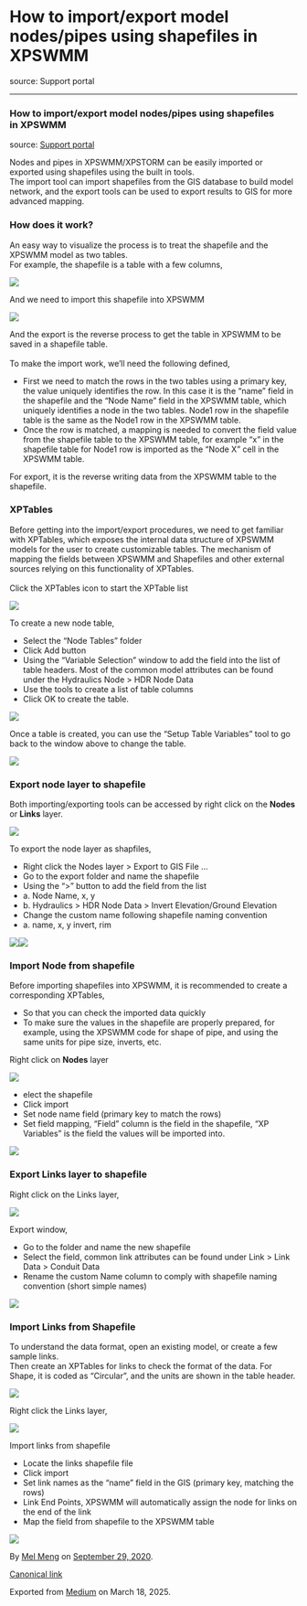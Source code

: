 # How to import/export model nodes/pipes using shapefiles in XPSWMM

source: Support portal

---

### How to import/export model nodes/pipes using shapefiles in XPSWMM

source: [Support portal](https://innovyze.force.com/support/s/article/How-to-import-export-model-nodes-pipes-using-shapefiles-in-XPSWMM)

Nodes and pipes in XPSWMM/XPSTORM can be easily imported or exported using shapefiles using the built in tools.  
The import tool can import shapefiles from the GIS database to build model network, and the export tools can be used to export results to GIS for more advanced mapping.

### How does it work?

An easy way to visualize the process is to treat the shapefile and the XPSWMM model as two tables.  
For example, the shapefile is a table with a few columns,

![](images\1_EfxmJ0J2QAgTKrF1Sw-BXA.png)

And we need to import this shapefile into XPSWMM

![](images\1_xcVoAJ5znmV8MPHeZcNHqQ.png)

And the export is the reverse process to get the table in XPSWMM to be saved in a shapefile table.  
   
To make the import work, we’ll need the following defined,

* First we need to match the rows in the two tables using a primary key, the value uniquely identifies the row. In this case it is the “name” field in the shapefile and the “Node Name” field in the XPSWMM table, which uniquely identifies a node in the two tables. Node1 row in the shapefile table is the same as the Node1 row in the XPSWMM table.
* Once the row is matched, a mapping is needed to convert the field value from the shapefile table to the XPSWMM table, for example “x” in the shapefile table for Node1 row is imported as the “Node X” cell in the XPSWMM table.

For export, it is the reverse writing data from the XPSWMM table to the shapefile.

### XPTables

Before getting into the import/export procedures, we need to get familiar with XPTables, which exposes the internal data structure of XPSWMM models for the user to create customizable tables. The mechanism of mapping the fields between XPSWMM and Shapefiles and other external sources relying on this functionality of XPTables.  
   
Click the XPTables icon to start the XPTable list

![](images\1_60jeGbZO1RUn62h8ReYRCA.png)

To create a new node table,

* Select the “Node Tables” folder
* Click Add button
* Using the “Variable Selection” window to add the field into the list of table headers. Most of the common model attributes can be found under the Hydraulics Node > HDR Node Data
* Use the tools to create a list of table columns
* Click OK to create the table.

![](images\1_NKrldtpshA1lfwTaS6Bm8A.png)

Once a table is created, you can use the “Setup Table Variables” tool to go back to the window above to change the table.

![](images\1_sCxNwS-UBes48DxGgQ_8RA.png)

### Export node layer to shapefile

Both importing/exporting tools can be accessed by right click on the **Nodes** or **Links** layer.

![](images\1_AobAuKRlFt9p71QHWRB56Q.png)

To export the node layer as shapfiles,

* Right click the Nodes layer > Export to GIS File …
* Go to the export folder and name the shapefile
* Using the “>” button to add the field from the list
* a. Node Name, x, y
* b. Hydraulics > HDR Node Data > Invert Elevation/Ground Elevation
* Change the custom name following shapefile naming convention
* a. name, x, y invert, rim

![](images\1_cvOn_TtNFOaxKKasc0TiNw.png)![](images\1_uICx6dR-hZBurzOOTaWu9w.png)

### Import Node from shapefile

Before importing shapefiles into XPSWMM, it is recommended to create a corresponding XPTables,

* So that you can check the imported data quickly
* To make sure the values in the shapefile are properly prepared, for example, using the XPSWMM code for shape of pipe, and using the same units for pipe size, inverts, etc.

Right click on **Nodes** layer

![](images\1_TGCPttTxRX_CVGolesmqSQ.png)

* elect the shapefile
* Click import
* Set node name field (primary key to match the rows)
* Set field mapping, “Field” column is the field in the shapefile, “XP Variables” is the field the values will be imported into.

![](images\1_mKtFU2K5T4ZvOXIBe68KIg.png)

### Export Links layer to shapefile

Right click on the Links layer,

![](images\1___nqXORK-KrA7ssw37YTHw.png)

Export window,

* Go to the folder and name the new shapefile
* Select the field, common link attributes can be found under Link > Link Data > Conduit Data
* Rename the custom Name column to comply with shapefile naming convention (short simple names)

![](images\1_zGIQB29nChpMDjQXvQ0nJw.png)

### Import Links from Shapefile

To understand the data format, open an existing model, or create a few sample links.  
Then create an XPTables for links to check the format of the data. For Shape, it is coded as “Circular”, and the units are shown in the table header.

![](images\1_rfTQ0IXg8AnzWt-9Z2cKqg.png)

Right click the Links layer,

![](images\1_zqBQma6BJy2w9xu2xCch0w.png)

Import links from shapefile

* Locate the links shapefile file
* Click import
* Set link names as the “name” field in the GIS (primary key, matching the rows)
* Link End Points, XPSWMM will automatically assign the node for links on the end of the link
* Map the field from shapefile to the XPSWMM table

![](images\1_vxIzAr0BPofuSyBRqv4OcQ.png)

By [Mel Meng](https://medium.com/@mel-meng-pe) on [September 29, 2020](https://medium.com/p/90650b8a4a24).

[Canonical link](https://medium.com/@mel-meng-pe/how-to-import-export-model-nodes-pipes-using-shapefiles-in-xpswmm-90650b8a4a24)

Exported from [Medium](https://medium.com) on March 18, 2025.